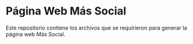 # Página Web Más Social
Este repositorio contiene los archivos que se requirieron para generar la página web Más Social. 
